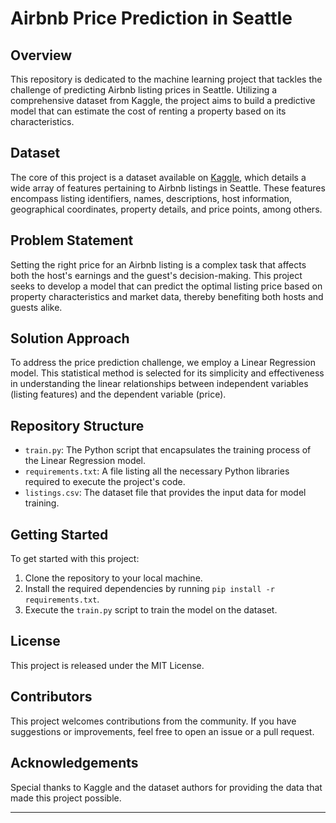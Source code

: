# Airbnb Price Prediction in Seattle

## Overview
This repository is dedicated to the machine learning project that tackles the challenge of predicting Airbnb listing prices in Seattle. Utilizing a comprehensive dataset from Kaggle, the project aims to build a predictive model that can estimate the cost of renting a property based on its characteristics.

## Dataset
The core of this project is a dataset available on [Kaggle](https://www.kaggle.com/datasets/airbnb/seattle?select=listings.csv), which details a wide array of features pertaining to Airbnb listings in Seattle. These features encompass listing identifiers, names, descriptions, host information, geographical coordinates, property details, and price points, among others.

## Problem Statement
Setting the right price for an Airbnb listing is a complex task that affects both the host's earnings and the guest's decision-making. This project seeks to develop a model that can predict the optimal listing price based on property characteristics and market data, thereby benefiting both hosts and guests alike.

## Solution Approach
To address the price prediction challenge, we employ a Linear Regression model. This statistical method is selected for its simplicity and effectiveness in understanding the linear relationships between independent variables (listing features) and the dependent variable (price).

## Repository Structure
- `train.py`: The Python script that encapsulates the training process of the Linear Regression model.
- `requirements.txt`: A file listing all the necessary Python libraries required to execute the project's code.
- `listings.csv`: The dataset file that provides the input data for model training.

## Getting Started
To get started with this project:
1. Clone the repository to your local machine.
2. Install the required dependencies by running `pip install -r requirements.txt`.
3. Execute the `train.py` script to train the model on the dataset.

## License
This project is released under the MIT License.

## Contributors
This project welcomes contributions from the community. If you have suggestions or improvements, feel free to open an issue or a pull request.

## Acknowledgements
Special thanks to Kaggle and the dataset authors for providing the data that made this project possible.

---
